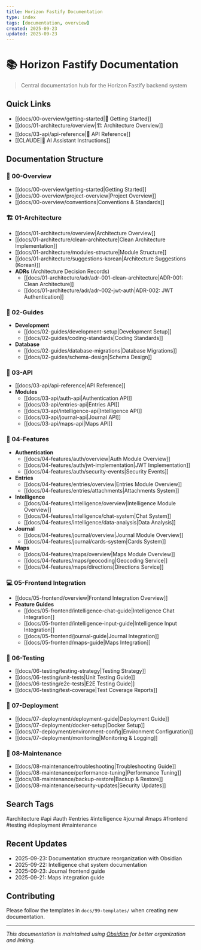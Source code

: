 ```yaml
---
title: Horizon Fastify Documentation
type: index
tags: [documentation, overview]
created: 2025-09-23
updated: 2025-09-23
---
```


# 📚 Horizon Fastify Documentation

> Central documentation hub for the Horizon Fastify backend system

## Quick Links
- [[docs/00-overview/getting-started|🚀 Getting Started]]
- [[docs/01-architecture/overview|🏗️ Architecture Overview]]
- [[docs/03-api/api-reference|📡 API Reference]]
- [[CLAUDE|🤖 AI Assistant Instructions]]

## Documentation Structure

### 📁 00-Overview
- [[docs/00-overview/getting-started|Getting Started]]
- [[docs/00-overview/project-overview|Project Overview]]
- [[docs/00-overview/conventions|Conventions & Standards]]

### 🏗️ 01-Architecture
- [[docs/01-architecture/overview|Architecture Overview]]
- [[docs/01-architecture/clean-architecture|Clean Architecture Implementation]]
- [[docs/01-architecture/modules-structure|Module Structure]]
- [[docs/01-architecture/suggestions-korean|Architecture Suggestions (Korean)]]
- **ADRs** (Architecture Decision Records)
  - [[docs/01-architecture/adr/adr-001-clean-architecture|ADR-001: Clean Architecture]]
  - [[docs/01-architecture/adr/adr-002-jwt-auth|ADR-002: JWT Authentication]]

### 📖 02-Guides
- **Development**
  - [[docs/02-guides/development-setup|Development Setup]]
  - [[docs/02-guides/coding-standards|Coding Standards]]
- **Database**
  - [[docs/02-guides/database-migrations|Database Migrations]]
  - [[docs/02-guides/schema-design|Schema Design]]

### 📡 03-API
- [[docs/03-api/api-reference|API Reference]]
- **Modules**
  - [[docs/03-api/auth-api|Authentication API]]
  - [[docs/03-api/entries-api|Entries API]]
  - [[docs/03-api/intelligence-api|Intelligence API]]
  - [[docs/03-api/journal-api|Journal API]]
  - [[docs/03-api/maps-api|Maps API]]

### 🚀 04-Features
- **Authentication**
  - [[docs/04-features/auth/overview|Auth Module Overview]]
  - [[docs/04-features/auth/jwt-implementation|JWT Implementation]]
  - [[docs/04-features/auth/security-events|Security Events]]
- **Entries**
  - [[docs/04-features/entries/overview|Entries Module Overview]]
  - [[docs/04-features/entries/attachments|Attachments System]]
- **Intelligence**
  - [[docs/04-features/intelligence/overview|Intelligence Module Overview]]
  - [[docs/04-features/intelligence/chat-system|Chat System]]
  - [[docs/04-features/intelligence/data-analysis|Data Analysis]]
- **Journal**
  - [[docs/04-features/journal/overview|Journal Module Overview]]
  - [[docs/04-features/journal/cards-system|Cards System]]
- **Maps**
  - [[docs/04-features/maps/overview|Maps Module Overview]]
  - [[docs/04-features/maps/geocoding|Geocoding Service]]
  - [[docs/04-features/maps/directions|Directions Service]]

### 💻 05-Frontend Integration
- [[docs/05-frontend/overview|Frontend Integration Overview]]
- **Feature Guides**
  - [[docs/05-frontend/intelligence-chat-guide|Intelligence Chat Integration]]
  - [[docs/05-frontend/intelligence-input-guide|Intelligence Input Integration]]
  - [[docs/05-frontend/journal-guide|Journal Integration]]
  - [[docs/05-frontend/maps-guide|Maps Integration]]

### 🧪 06-Testing
- [[docs/06-testing/testing-strategy|Testing Strategy]]
- [[docs/06-testing/unit-tests|Unit Testing Guide]]
- [[docs/06-testing/e2e-tests|E2E Testing Guide]]
- [[docs/06-testing/test-coverage|Test Coverage Reports]]

### 🚢 07-Deployment
- [[docs/07-deployment/deployment-guide|Deployment Guide]]
- [[docs/07-deployment/docker-setup|Docker Setup]]
- [[docs/07-deployment/environment-config|Environment Configuration]]
- [[docs/07-deployment/monitoring|Monitoring & Logging]]

### 🔧 08-Maintenance
- [[docs/08-maintenance/troubleshooting|Troubleshooting Guide]]
- [[docs/08-maintenance/performance-tuning|Performance Tuning]]
- [[docs/08-maintenance/backup-restore|Backup & Restore]]
- [[docs/08-maintenance/security-updates|Security Updates]]

## Search Tags

#architecture #api #auth #entries #intelligence #journal #maps #frontend #testing #deployment #maintenance

## Recent Updates
- 2025-09-23: Documentation structure reorganization with Obsidian
- 2025-09-22: Intelligence chat system documentation
- 2025-09-23: Journal frontend guide
- 2025-09-21: Maps integration guide

## Contributing
Please follow the templates in `docs/99-templates/` when creating new documentation.

---
*This documentation is maintained using [Obsidian](https://obsidian.md/) for better organization and linking.*